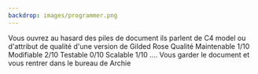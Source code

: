 ```yaml
---
backdrop: images/programmer.png
---
```


Vous ouvrez au hasard des piles de document ils parlent de C4 model ou d'attribut de qualité d'une version de Gilded Rose Qualité 
Maintenable 1/10
Modifiable 2/10
Testable 0/10
Scalable 1/10
....
Vous garder le document et vous rentrer dans le bureau de Archie

<Page url="assaut-tour-ivoir/131" instructions="" action="Frapper et entrer" condition="none" />
